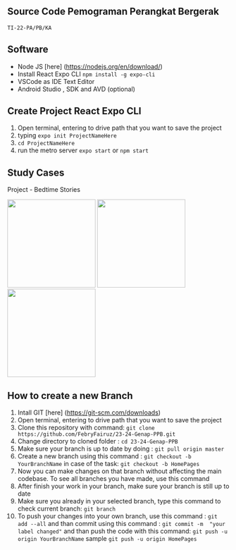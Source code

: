 ## Source Code Pemograman Perangkat Bergerak
`TI-22-PA/PB/KA`

## Software

- Node JS [here] (https://nodejs.org/en/download/)
- Install React Expo CLI `npm install -g expo-cli`
- VSCode as IDE Text Editor
- Android Studio , SDK and AVD (optional)

## Create Project React Expo CLI

1. Open terminal, entering to drive path that you want to save the project
2. typing `expo init ProjectNameHere`
3. `cd ProjectNameHere`
4. run the metro server `expo start` or `npm start`

## Study Cases

Project - Bedtime Stories

<img src="https://github.com/FebryFairuz/23-24-Genap-PPB/blob/master/captures/on-board.png" width="200" />

<img src="https://github.com/FebryFairuz/23-24-Genap-PPB/blob/master/captures/sign-in.png" width="200" />

<img src="https://github.com/FebryFairuz/23-24-Genap-PPB/blob/master/captures/sign-up.png" width="200" />


## How to create a new Branch

1. Intall GIT [here] (https://git-scm.com/downloads)
2. Open terminal, entering to drive path that you want to save the project
3. Clone this repository with  command:  `git clone https://github.com/FebryFairuz/23-24-Genap-PPB.git`
4. Change directory to cloned folder : `cd 23-24-Genap-PPB`
5. Make sure your branch is up to date by doing : `git pull origin master`
6. Create a new branch using this command : `git checkout -b YourBranchName` in case of the task: `git checkout -b HomePages`
7. Now you can make changes on that branch without affecting the main codebase. To see all branches you have made, use this command
8. After finish your work in your branch, make sure your branch is still up to date 
9. Make sure you already in your selected branch, type this command to check current branch: `git branch`
10. To push  your changes into your own branch, use this command : `git add --all` and than commit  using this command : `git commit -m  "your label changed"` and than push the code with this command:  `git push -u origin YourBranchName` sample `git push -u origin HomePages`